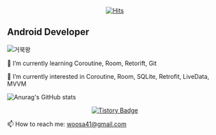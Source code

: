 <div align=center>
	
[![Hits](https://hits.seeyoufarm.com/api/count/incr/badge.svg?url=https%3A%2F%2Fgithub.com%2FThe-SOU&count_bg=%2379C83D&title_bg=%23FFAE00&icon=android.svg&icon_color=%23000000&title=hits&edge_flat=false)](https://hits.seeyoufarm.com)
	
</div>

## Android Developer

![거북왕](https://github.com/The-SOU/The-SOU/assets/54764319/2dc17a11-f738-431f-9ea5-38e2df91be39)

🌱 I’m currently learning Coroutine, Room, Retorift, Git

🤔 I’m currently interested in Coroutine, Room, SQLite, Retrofit, LiveData, MVVM

![Anurag's GitHub stats](https://github-readme-stats.vercel.app/api?username=The-SOU&show_icons=true&theme=merko)

<div align=center>
	
[![Tistory Badge](https://img.shields.io/badge/Tistory-Techblog-orange?logo=android&style=flat-square)](https://ggachi.tistory.com/)
	
</div>

📫 How to reach me: woosa41@gmail.com





<!--
**The-SOU/The-SOU** is a ✨ _special_ ✨ repository because its `README.md` (this file) appears on your GitHub profile.

Here are some ideas to get you started:

- 🔭 I’m currently working on ...
- 🌱 I’m currently learning ...
- 👯 I’m looking to collaborate on ...
- 🤔 I’m looking for help with ...
- 💬 Ask me about ...
- 📫 How to reach me: ...
- 😄 Pronouns: ...
- ⚡ Fun fact: ...
-->

